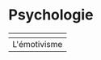 # Psychologie

<table data-view="cards"><thead><tr><th></th></tr></thead><tbody><tr><td>L'émotivisme</td></tr></tbody></table>
